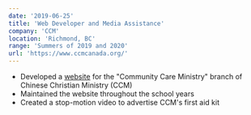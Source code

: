 ```yaml
---
date: '2019-06-25'
title: 'Web Developer and Media Assistance'
company: 'CCM'
location: 'Richmond, BC'
range: 'Summers of 2019 and 2020'
url: 'https://www.ccmcanada.org/'
---
```


- Developed a [website](https://communitycare.ccmcanada.org/) for the "Community Care Ministry" branch of Chinese Christian Ministry (CCM)
- Maintained the website throughout the school years
- Created a stop-motion video to advertise CCM's first aid kit
  <!--- Developed and shipped highly interactive web applications for Apple Music using Ember.js-->
  <!--- Built and shipped the Apple Music Extension within Facebook Messenger leveraging third-party and internal APIs-->
  <!--- Architected and implemented the front-end of Apple Music's embeddable web player widget, which lets users log in and listen to full songs in the browser-->
  <!--- Contributed extensively to MusicKit.js, a JavaScript framework that allows developers to add an Apple Music player to their web apps-->
